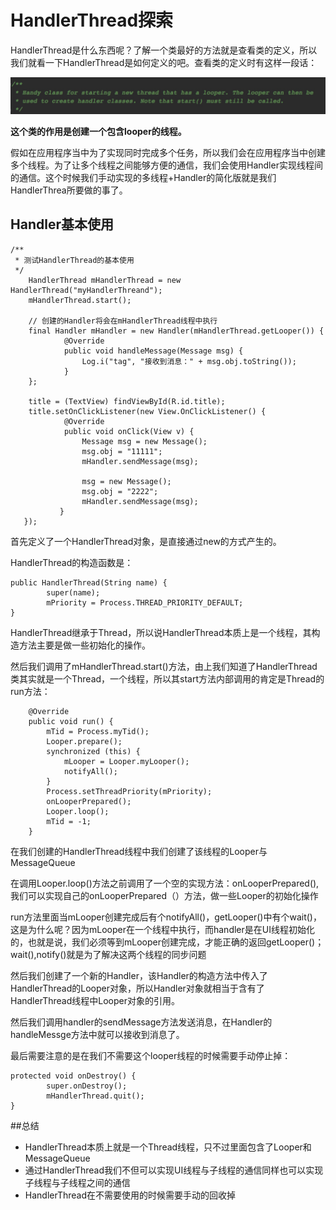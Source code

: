 # HandlerThread探索

HandlerThread是什么东西呢？了解一个类最好的方法就是查看类的定义，所以我们就看一下HandlerThread是如何定义的吧。查看类的定义时有这样一段话：

![](/assets/HandlerThread_annote.jpeg)

**这个类的作用是创建一个包含looper的线程。**

假如在应用程序当中为了实现同时完成多个任务，所以我们会在应用程序当中创建多个线程。为了让多个线程之间能够方便的通信，我们会使用Handler实现线程间的通信。这个时候我们手动实现的多线程+Handler的简化版就是我们HandlerThrea所要做的事了。

## Handler基本使用

```
/**
 * 测试HandlerThread的基本使用
 */
    HandlerThread mHandlerThread = new HandlerThread("myHandlerThreand");
    mHandlerThread.start();

    // 创建的Handler将会在mHandlerThread线程中执行
    final Handler mHandler = new Handler(mHandlerThread.getLooper()) {
            @Override
            public void handleMessage(Message msg) {
                Log.i("tag", "接收到消息：" + msg.obj.toString());
            }
    };

    title = (TextView) findViewById(R.id.title);
    title.setOnClickListener(new View.OnClickListener() {
            @Override
            public void onClick(View v) {
                Message msg = new Message();
                msg.obj = "11111";
                mHandler.sendMessage(msg);

                msg = new Message();
                msg.obj = "2222";
                mHandler.sendMessage(msg);
           }
   });
```

首先定义了一个HandlerThread对象，是直接通过new的方式产生的。

HandlerThread的构造函数是：

```
public HandlerThread(String name) {
        super(name);
        mPriority = Process.THREAD_PRIORITY_DEFAULT;
}
```

HandlerThread继承于Thread，所以说HandlerThread本质上是一个线程，其构造方法主要是做一些初始化的操作。

然后我们调用了mHandlerThread.start\(\)方法，由上我们知道了HandlerThread类其实就是一个Thread，一个线程，所以其start方法内部调用的肯定是Thread的run方法：

```
    @Override
    public void run() {
        mTid = Process.myTid();
        Looper.prepare();
        synchronized (this) {
            mLooper = Looper.myLooper();
            notifyAll();
        }
        Process.setThreadPriority(mPriority);
        onLooperPrepared();
        Looper.loop();
        mTid = -1;
    }
```

在我们创建的HandlerThread线程中我们创建了该线程的Looper与MessageQueue

在调用Looper.loop()方法之前调用了一个空的实现方法：onLooperPrepared(),我们可以实现自己的onLooperPrepared（）方法，做一些Looper的初始化操作

run方法里面当mLooper创建完成后有个notifyAll()，getLooper()中有个wait()，这是为什么呢？因为mLooper在一个线程中执行，而handler是在UI线程初始化的，也就是说，我们必须等到mLooper创建完成，才能正确的返回getLooper()；wait(),notify()就是为了解决这两个线程的同步问题

然后我们创建了一个新的Handler，该Handler的构造方法中传入了HandlerThread的Looper对象，所以Handler对象就相当于含有了HandlerThread线程中Looper对象的引用。

然后我们调用handler的sendMessage方法发送消息，在Handler的handleMessge方法中就可以接收到消息了。

最后需要注意的是在我们不需要这个looper线程的时候需要手动停止掉：

```
protected void onDestroy() {
        super.onDestroy();
        mHandlerThread.quit();
}
```

##总结

* HandlerThread本质上就是一个Thread线程，只不过里面包含了Looper和MessageQueue
* 通过HandlerThread我们不但可以实现UI线程与子线程的通信同样也可以实现子线程与子线程之间的通信
* HandlerThread在不需要使用的时候需要手动的回收掉

